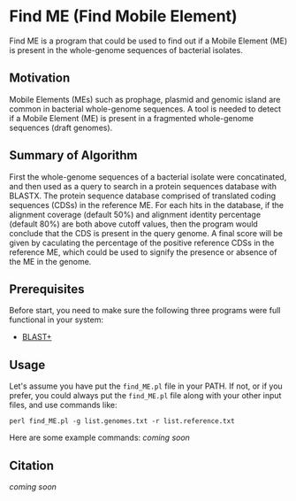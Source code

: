 # Find ME (Find Mobile Element)
Find ME is a program that could be used to find out if a Mobile Element (ME) is present in the whole-genome sequences of bacterial isolates.

## Motivation
Mobile Elements (MEs) such as prophage, plasmid and genomic island are common in bacterial whole-genome sequences. A tool is needed to detect if a Mobile Element (ME) is present in a fragmented whole-genome sequences (draft genomes).

## Summary of Algorithm

First the whole-genome sequences of a bacterial isolate were concatinated, and then used as a query to search in a protein sequences database with BLASTX. The protein sequence database comprised of translated coding sequences (CDSs) in the reference ME. For each hits in the database, if the alignment coverage (default 50%) and alignment identity percentage (default 80%) are both above cutoff values, then the program would conclude that the CDS is present in the query genome. A final score will be given by caculating the percentage of the positive reference CDSs in the reference ME, which could be used to signify the presence or absence of the ME in the genome.

## Prerequisites
Before start, you need to make sure the following three programs were full functional in your system:
   * [BLAST+](https://ftp.ncbi.nlm.nih.gov/blast/executables/blast+/LATEST/)

## Usage
Let's assume you have put the `find_ME.pl` file in your PATH. If not, or if you prefer, you could always put the `find_ME.pl` file along with your other input files, and use commands like:

    perl find_ME.pl -g list.genomes.txt -r list.reference.txt

Here are some example commands:
_coming soon_

## Citation
_coming soon_
